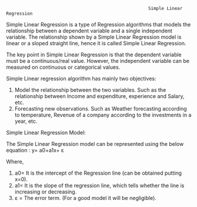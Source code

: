                                                           Simple Linear Regression

Simple Linear Regression is a type of Regression algorithms that models the relationship between a dependent variable and a single independent variable. The relationship shown by a Simple Linear Regression model is linear or a sloped straight line, hence it is called Simple Linear Regression.

The key point in Simple Linear Regression is that the dependent variable must be a continuous/real value. However, the independent variable can be measured on continuous or categorical values.

Simple Linear regression algorithm has mainly two objectives:

1. Model the relationship between the two variables. Such as the relationship between Income and expenditure, experience and Salary, etc.
2. Forecasting new observations. Such as Weather forecasting according to temperature, Revenue of a company according to the investments in a year, etc.
 
Simple Linear Regression Model:

The Simple Linear Regression model can be represented using the below equation : y= a0+a1x+ ε 

Where,
1. a0= It is the intercept of the Regression line (can be obtained putting x=0).
2. a1= It is the slope of the regression line, which tells whether the line is increasing or decreasing. 
3. ε = The error term. (For a good model it will be negligible).
